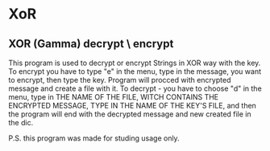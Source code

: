 # XoR
XOR (Gamma) decrypt \ encrypt
-------------------------------------------

This program is used to decrypt or encrypt Strings in XOR way with the key. To encrypt you have to type "e" in the menu, type in the message, you want to encrypt, then type the key. Program will procced with encrypted message and create a file with it. To decrypt - you have to choose "d" in the menu, type in THE NAME OF THE FILE, WITCH CONTAINS THE ENCRYPTED MESSAGE, TYPE IN THE NAME OF THE KEY'S FILE, and then the program will end with the decrypted message and new created file in the dic.

P.S. this program was made for studing usage only.
